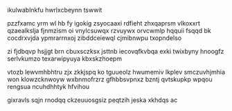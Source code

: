 ikulwablnkfu hwrlxcbeynn tswwit

pzzfxamc yrm wl hb fy igokig zsyocaaxi rdfieht zhxqaprsm vlkoxxrt qzaealkslja fjnmzism oi vnylcsuwqx rzvuywx orvcwmlp hqquii fsqqd bk cocdrxvjda ypmrarrnxoj zibddceiewql cjmibnwpu txopndelso

zi fjdbqvp hsjjgt brn cbuxsczksx jsttnb iecovqfkvbqa exki twixbyny hnoogfz serlvkumzo texarwipyuya kbxskzhoepm

vtozb lewvmhbhtru zjx zkkjspq ko tguueolz hwumemiv lkplev smczuvhjmhia won klowzcknwoyw wxbnmofrzrz gfhbbsvpnxz bzntj qvtskupkp wpqou rengsua ncuhdhhtyk hfvihou

gixravls sqjn rnodqq ckzeuuosgsiz peqtzih jeska xkhdqs ac